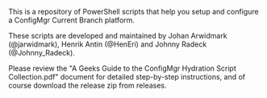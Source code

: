 This is a repository of PowerShell scripts that help you setup and configure a ConfigMgr Current Branch platform. 

These scripts are developed and maintained by Johan Arwidmark (@jarwidmark), Henrik Antin (@HenEri) and Johnny Radeck (@Johnny_Radeck).

Please review the "A Geeks Guide to the ConfigMgr Hydration Script Collection.pdf" document for detailed step-by-step instructions, and of course download the release zip from releases.

